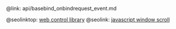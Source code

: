 @link: api/basebind_onbindrequest_event.md

@seolinktop: [web control library](https://webix.com)
@seolink: [javascript window scroll](https://webix.com/widget/scrollview/)